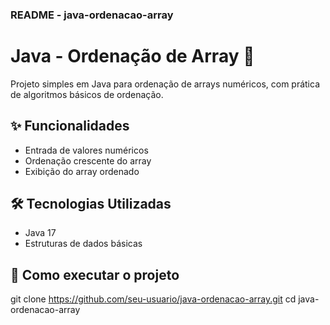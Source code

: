 ### README - java-ordenacao-array

# Java - Ordenação de Array 🔢

Projeto simples em Java para ordenação de arrays numéricos, com prática de algoritmos básicos de ordenação.

## ✨ Funcionalidades

- Entrada de valores numéricos
- Ordenação crescente do array
- Exibição do array ordenado

## 🛠️ Tecnologias Utilizadas

- Java 17
- Estruturas de dados básicas

## 🚀 Como executar o projeto

git clone https://github.com/seu-usuario/java-ordenacao-array.git
cd java-ordenacao-array
